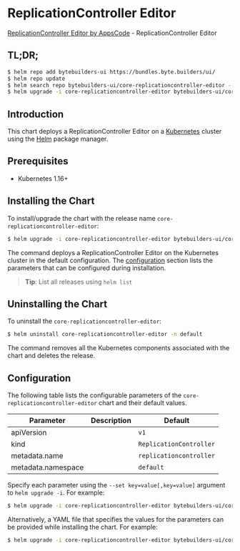 # ReplicationController Editor

[ReplicationController Editor by AppsCode](https://byte.builders) - ReplicationController Editor

## TL;DR;

```bash
$ helm repo add bytebuilders-ui https://bundles.byte.builders/ui/
$ helm repo update
$ helm search repo bytebuilders-ui/core-replicationcontroller-editor --version=v0.4.16
$ helm upgrade -i core-replicationcontroller-editor bytebuilders-ui/core-replicationcontroller-editor -n default --create-namespace --version=v0.4.16
```

## Introduction

This chart deploys a ReplicationController Editor on a [Kubernetes](http://kubernetes.io) cluster using the [Helm](https://helm.sh) package manager.

## Prerequisites

- Kubernetes 1.16+

## Installing the Chart

To install/upgrade the chart with the release name `core-replicationcontroller-editor`:

```bash
$ helm upgrade -i core-replicationcontroller-editor bytebuilders-ui/core-replicationcontroller-editor -n default --create-namespace --version=v0.4.16
```

The command deploys a ReplicationController Editor on the Kubernetes cluster in the default configuration. The [configuration](#configuration) section lists the parameters that can be configured during installation.

> **Tip**: List all releases using `helm list`

## Uninstalling the Chart

To uninstall the `core-replicationcontroller-editor`:

```bash
$ helm uninstall core-replicationcontroller-editor -n default
```

The command removes all the Kubernetes components associated with the chart and deletes the release.

## Configuration

The following table lists the configurable parameters of the `core-replicationcontroller-editor` chart and their default values.

|     Parameter      | Description |              Default               |
|--------------------|-------------|------------------------------------|
| apiVersion         |             | <code>v1</code>                    |
| kind               |             | <code>ReplicationController</code> |
| metadata.name      |             | <code>replicationcontroller</code> |
| metadata.namespace |             | <code>default</code>               |


Specify each parameter using the `--set key=value[,key=value]` argument to `helm upgrade -i`. For example:

```bash
$ helm upgrade -i core-replicationcontroller-editor bytebuilders-ui/core-replicationcontroller-editor -n default --create-namespace --version=v0.4.16 --set apiVersion=v1
```

Alternatively, a YAML file that specifies the values for the parameters can be provided while
installing the chart. For example:

```bash
$ helm upgrade -i core-replicationcontroller-editor bytebuilders-ui/core-replicationcontroller-editor -n default --create-namespace --version=v0.4.16 --values values.yaml
```
